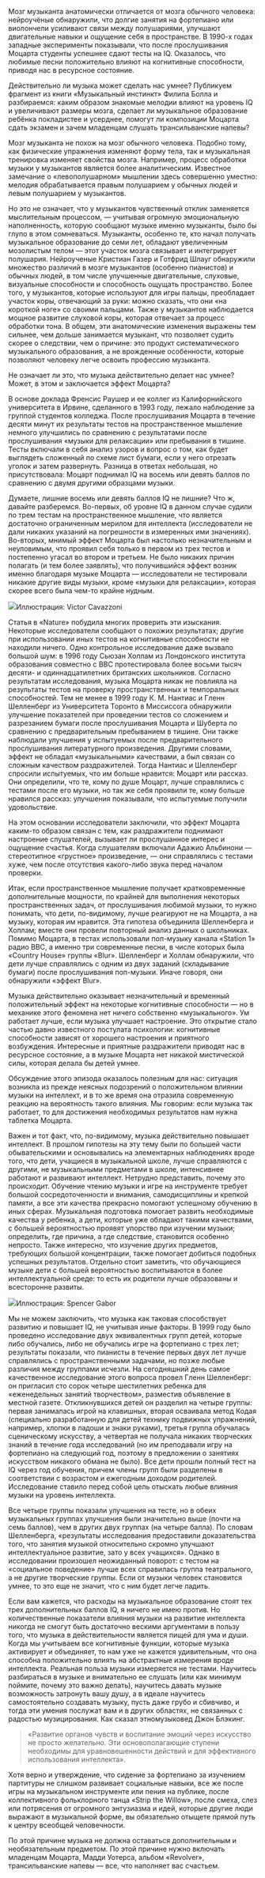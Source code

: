 Мозг музыканта анатомически отличается от мозга обычного человека: нейроучёные обнаружили, что долгие занятия на фортепиано или виолончели усиливают связи между полушариями, улучшают двигательные навыки и ощущение себя в пространстве. В 1990-х годах западные эксперименты показывали, что после прослушивания Моцарта студенты успешнее сдают тесты на IQ. Оказалось, что любимые песни положительно влияют на когнитивные способности, приводя нас в ресурсное состояние.

Действительно ли музыка может сделать нас умнее? Публикуем фрагмент из книги «Музыкальный инстинкт» Филипа Болла и разбираемся: каким образом знакомые мелодии влияют на уровень IQ и увеличивают размеры мозга, сделает ли музыкальное образование ребёнка покладистее и усерднее, помогут ли композиции Моцарта сдать экзамен и зачем младенцам слушать трансильванские напевы?

Мозг музыканта не похож на мозг обычного человека. Подобно тому, как физические упражнения изменяют форму тела, так и музыкальная тренировка изменяет свойства мозга. Например, процесс обработки музыки у музыкантов является более аналитическим. Известное замечание о «левополушарном» мышлении здесь совершенно уместно: мелодия обрабатывается правым полушарием у обычных людей и левым полушарием у музыкантов[‌](#).

Но это не означает, что у музыкантов чувственный отклик заменяется мыслительным процессом, — учитывая огромную эмоциональную наполненность, которую сообщают музыке именно музыканты, было бы глупо в этом сомневаться. Музыканты, особенно те, кто начал получать музыкальное образование до семи лет, обладают увеличенным мозолистым телом — этот участок мозга связывает и интегрирует полушария. Нейроученые Кристиан Газер и Готфрид Шлауг обнаружили множество различий в мозге музыкантов (особенно пианистов) и обычных людей, в том числе улучшенные двигательные, слуховые, визуальные способности и способность ощущать пространство. Более того, у музыкантов, которые используют для игры пальцы, преобладает участок коры, отвечающий за руки: можно сказать, что они «на короткой ноге» со своими пальцами. Также у музыкантов наблюдается мощное развитие слуховой коры, которая отвечает за процесс обработки тона. В общем, эти анатомические изменения выражены тем сильнее, чем дольше занимается музыкант, что позволяет судить скорее о следствии, чем о причине: это продукт систематического музыкального образования, а не врожденные особенности, которые позволяют человеку легче освоить профессию музыканта.

Не означает ли это, что музыка действительно делает нас умнее? Может, в этом и заключается эффект Моцарта?

В основе доклада Френсис Раушер и ее коллег из Калифорнийского университета в Ирвине, сделанного в 1993 году, лежало наблюдение за группой студентов колледжа. После прослушивания Моцарта в течение десяти минут[‌](#) их результаты тестов на пространственное мышление немного улучшились по сравнению с результатами после прослушивания «музыки для релаксации» или пребывания в тишине. Тесты включали в себя анализ узоров и вопрос о том, как будет выглядеть сложенный по схеме лист бумаги, если у него отрезать уголок и затем развернуть. Разница в ответах небольшая, но присутствовала: Моцарт поднимал IQ на восемь или девять баллов по сравнению с двумя другими образцами музыки.

Думаете, лишние восемь или девять баллов IQ не лишние? Что ж, давайте разберемся. Во-первых, об уровне IQ в данном случае судили по трем тестам на пространственное мышление, что является достаточно ограниченным мерилом для интеллекта (исследователи не дали никаких указаний на погрешности в измеренных ими значениях). Во-вторых, мнимый эффект Моцарта был настолько незначительным и неуловимым, что проявил себя только в первом из трех тестов и постепенно угасал во втором и третьем. Не было никаких причин полагать (и тем более заявлять), что получившийся эффект возник именно благодаря музыке Моцарта — исследователи не тестировали никакие другие виды музыки, кроме «музыки для релаксации», которая скорее всего была чем-то крайне нудным[‌](#).

![](https://assets.discours.io/unsafe/900x/production/image/62c0f240-79ac-11eb-87b4-ab9772490e7e.jpg)Иллюстрация: Victor Cavazzoni

Статья в «Nature» побудила многих проверить эти изыскания. Некоторые исследователи сообщают о похожих результатах; другие при использовании иных тестов на когнитивные способности не находили ничего. Одно контрольное исследование даже вызвало большой шум: в 1996 году Сьюзан Холлам из Лондонского института образования совместно с BBC протестировала более восьми тысяч десяти- и одиннадцатилетних британских школьников. Согласно результатам исследования, музыка Моцарта никак не повлияла на результаты тестов на проверку пространственных и темпоральных способностей. Тем не менее в 1999 году К. М. Нантиас и Гленн Шелленберг из Университета Торонто в Миссиссога обнаружили улучшение показателей при проведении тестов со сложением и разрезанием бумаги после прослушивания Моцарта и Шуберта по сравнению с предварительным пребыванием в тишине. Они также наблюдали улучшения у испытуемых после предварительного прослушивания литературного произведения. Другими словами, эффект не обладал «музыкальными» качествами, а был связан со сложным качеством раздражителей. Тогда Нантиас и Шелленберг спросили испытуемых, что им больше нравится: Моцарт или рассказ. Они определили, что те, кому по душе Моцарт, лучше справлялись с тестами после его музыки, но так же себя проявили те, кому больше нравился рассказ: улучшения показывали, что испытуемые получили удовольствие.

На этом основании исследователи заключили, что эффект Моцарта каким-то образом связан с тем, как раздражители поднимают настроение слушателей, вызывает ли прослушанное интерес и ощущение счастья. Когда слушателям включали Адажио Альбинони — стереотипное «грустное» произведение, — они справлялись с тестами хуже, чем после отсутствия какого-либо звука перед началом проверки.

Итак, если пространственное мышление получает кратковременные дополнительные мощности, по крайней для выполнения некоторых пространственных задач, от прослушивания любимой музыки, то нужно понимать, что дети, по-видимому, лучше реагируют не на Моцарта, а на музыку, которая им нравится. Эта гипотеза объединила Шелленберга и Холлам; вместе они провели повторный анализ данных о школьниках. Помимо Моцарта, в тестах использовали поп-музыку канала «Station 1» радио ВВС, а именно три современные песни, в числе которых была «Country House» группы «Blur». Шелленберг и Холлам обнаружили, что дети лучше справлялись с одним из двух заданий (складывание бумаги) после прослушивания поп-музыки. Иначе говоря, они обнаружили «эффект Blur»[‌](#).

Музыка действительно оказывает незначительный и временный положительный эффект на некоторые когнитивные способности — но в механике этого феномена нет ничего собственно «музыкального». Ум работает лучше, если музыка улучшает настроение. Это открытие стало частью давно известного постулата психологии: когнитивные способности зависят от хорошего настроения и приятного возбуждения. Интересные и приятные раздражители приводят нас в ресурсное состояние, а в музыке Моцарта нет никакой мистической силы, которая делала бы детей умнее.  


Обсуждение этого эпизода оказалось полезным для нас: ситуация возникла из прежде неясных подозрений о положительном влиянии музыки на интеллект, и в то же время она отразила современную реакцию на вероятность такого влияния. Мы говорим: если музыка так работает, то для достижения необходимых результатов нам нужна таблетка Моцарта.

Важен и тот факт, что, по-видимому, музыка действительно повышает интеллект. В прошлом гипотезы на эту тему были по большей части обывательскими и основывались на элементарных наблюдениях вроде того, что дети, учащиеся в музыкальной школе, лучше справляются с другими, не музыкальными предметами в школе, интенсивнее работают и развивают интеллект. Нетрудно представить, почему это происходит. Обучение чтению музыки и игре на инструменте требует большой сосредоточенности и внимания, самодисциплины и крепкой памяти, а все эти качества прекрасно помогают успешному обучению в иных сферах. Музыкальная подготовка помогает развить необходимые качества у ребенка, а дети, которые уже обладают такими качествами, с большей вероятностью проявят упорство при изучении музыки; определить, где причина, а где следствие, становится особенно непросто. Также интересно, что изучение других предметов, требующих большой концентрации, также помогает добиться подобных успешных результатов. Отдельно стоит заметить, что обучающиеся музыке дети с большей вероятностью воспитываются в более интеллектуальной среде: то есть их родители лучше образованы и всесторонне развиты.

![](https://assets.discours.io/unsafe/900x/production/image/342ed680-79ad-11eb-87b4-ab9772490e7e.jpg)Иллюстрация: Spencer Gabor

Мы не можем заключить, что музыка как таковая способствует развитию и повышает IQ, не учитывая иные факторы. В 1999 году было проведено исследование двух эквивалентных групп детей, которые либо обучались, либо не обучались игре на фортепиано с трех лет; результаты показали, что пианисты в течение первых двух лет лучше справлялись с пространственными задачами, но позже любые различия между группами исчезли. На сегодняшний день самое качественное исследование этого вопроса провел Гленн Шелленберг: он пригласил сто сорок четыре шестилетних ребенка для «еженедельных занятий творчеством», разместив объявление в местной газете. Откликнувшихся детей он разделил на четыре группы: первая занималась игрой на клавишных, вторая осваивала метод Кодая (специально разработанную для детей технику подвижных упражнений, например, хлопки в ладоши и знаки руками), третья группа обучалась сценическому искусству, а четвертая не получала никаких творческих знаний в течение года исследований (но им преподавали игру на фортепиано на следующий год, поэтому в предложении о занятиях искусством никакого обмана не было). Все дети прошли полный тест на IQ через год обучения, причем члены групп были разделены в соответствии с возрастом и ежегодным доходом родителей. Исследование ставило перед собой цель отыскать любые влияния музыки на уровень интеллекта.  


Все четыре группы показали улучшения на тесте, но в обеих музыкальных группах улучшения были значительно выше (почти на семь баллов), чем в других двух группах (на четыре балла). По словам Шелленберга, «результаты исследования предоставили доказательства того, что занятия музыкой относительно скромно улучшают интеллектуальное развитие, зато у всех учащихся». Однако в исследовании произошел неожиданный поворот: с тестом на «социальное поведение» лучше всех справилась группа театрального, а не другие творческие группы. Если от музыки человек становится умнее, то это еще не значит, что с ним будет легче ладить.  


Если вам кажется, что расходы на музыкальное образование стоят тех трех дополнительных баллов IQ, я ничего не имею против. Но количественные показатели влияния музыки на развитие интеллекта никогда не смогут быть достаточно вескими аргументами в пользу того, что музыка в действительности является пищей для ума и души. Когда мы учитываем все когнитивные функции, которые музыка активирует и объединяет, то нам уже не кажется удивительным, что она способна положительно влиять на абстрактные измерения вроде интеллекта. Реальная польза музыки измеряется не тестами. Научитесь разбираться в музыке и внимательно ее слушать (или как минимум поймите, почему это важно делать), научитесь давать музыке возможность затронуть вашу душу, а в идеале научитесь самостоятельно создавать музыку, пусть даже грубо и сбивчиво, и тогда эти умения послужат вам и в других областях, не связанных с радостью музицирования. Как сказал этномузыковед Джон Блэкинг.

> «Развитие органов чувств и воспитание эмоций через искусство не просто желательно. Эти основополагающие ступени необходимы для уравновешенности действий и для эффективного использования интеллекта».

Хотя верно и утверждение, что сидение за фортепиано за изучением партитуры не слишком развивает социальные навыки, все же после игры на музыкальном инструменте или пения на публике, после коллективного фольклорного танца «Strip the Willow», после смеха, слез или потрясения от огромного энтузиазма и идей, которые другие люди выражают в музыкальной форме, вы обязательно отыщете прямой путь к центру всеобщей человечности.  


По этой причине музыка не должна оставаться дополнительным и необязательным предметом. По этой причине нужно включать младенцам Моцарта, Мадди Уотерса, альбом «Revolver»[‌](#), трансильванские напевы — все, что наполняет вас счастьем.  

